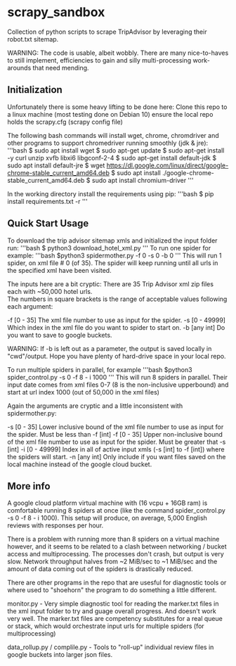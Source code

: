 # scrapy_sandbox

Collection of python scripts to scrape TripAdvisor by leveraging their robot.txt sitemap. 

WARNING: The code is usable, albeit wobbly. There are many nice-to-haves to still implement, efficiencies to gain and silly multi-processing work-arounds that need mending.    

## Initialization

Unfortunately there is some heavy lifting to be done here: 
Clone this repo to a linux machine (most testing done on Debian 10) ensure the local repo holds the scrapy.cfg (scrapy config file) 

The following bash commands will install wget, chrome, chromdriver and other programs to support chromedriver running smoothly (jdk & jre):
'''bash 
$ sudo apt install wget
$ sudo apt-get update
$ sudo apt-get install -y curl unzip xvfb libxi6 libgconf-2-4
$ sudo apt-get install default-jdk 
$ sudo apt install default-jre
$ wget https://dl.google.com/linux/direct/google-chrome-stable_current_amd64.deb
$ sudo apt install ./google-chrome-stable_current_amd64.deb
$ sudo apt install chromium-driver
'''

In the working directory install the requirements using pip:
'''bash 
$ pip install requirements.txt -r
'''

## Quick Start Usage

To download the trip advisor sitemap xmls and initialized the input folder run:
'''bash
$ python3 download_hotel_xml.py
'''
To run one spider for example:
'''bash
$python3 spidermother.py -f 0 -s 0 -b 0
'''
This will run 1 spider, on xml file # 0 (of 35). The spider will keep running until all urls in the specified xml have been visited. 

The inputs here are a bit cryptic: There are 35 Trip Advisor xml zip files each with ~50,000 hotel urls.  
The numbers in square brackets is the range of acceptable values following each argument:

-f [0 - 35] The xml file number to use as input for the spider. 
-s [0 - 49999] Which index in the xml file do you want to spider to start on.
-b [any int] Do you want to save to google buckets. 

WARNING: If -b is left out as a parameter, the output is saved locally in "cwd"/output. 
Hope you have plenty of hard-drive space in your local repo. 

To run multiple spiders in parallel, for example
'''bash
$python3 spider_control.py -s 0 -f 8 - i 1000
'''
This will run 8 spiders in parallel. Their input date comes from xml files 0-7 (8 is the non-inclusive upperbound) and start at url index 1000 (out of 50,000 in the xml files)

Again the arguments are cryptic and a little inconsistent with spidermother.py:

-s [0 - 35] Lower inclusive bound of the xml file number to use as input for the spider. Must be less than -f [int] 
-f [0 - 35] Upper non-inclusive bound of the xml file number to use as input for the spider. Must be greater that -s [int]
-i [0 - 49999] Index in all of active input xmls (-s [int] to -f [int]) where the spiders will start. 
-n [any int] Only include if you want files saved on the local machine instead of the google cloud bucket. 


## More info

A google cloud platform virtual machine with (16 vcpu + 16GB ram) is comfortable running 8 spiders at once (like the command spider_control.py -s 0 -f 8 - i 1000). 
This setup will produce, on average, 5,000 English reviews with responses per hour.

There is a problem with running more than 8 spiders on a virtual machine however, and it seems to be related to a clash between networking / bucket access and multiprocessing.
The processes don't crash, but output is very slow. Network throughput halves from ~2 MiB/sec to ~1 MiB/sec and the amount of data coming out of the spiders is drastically reduced.

There are other programs in the repo that are usesful for diagnostic tools or where used to "shoehorn" the program to do something a little different. 

monitor.py  - Very simple diagnostic tool for reading the marker.txt files in the xml input folder to try and guage overall progress. And doesn't work very well.
              The marker.txt files are competency substitutes for a real queue or stack, which would orchestrate input urls for multiple spiders (for multiprocessing)
              
data_rollup.py / complile.py - Tools to "roll-up" individual review files in google buckets into larger json files. 



